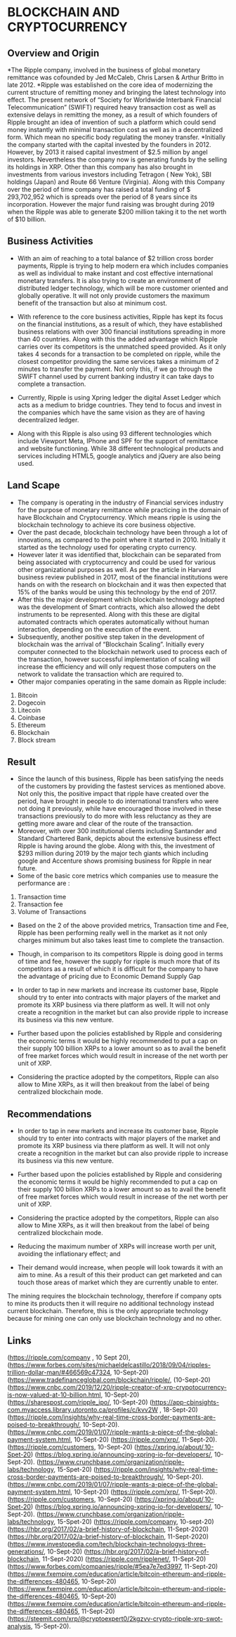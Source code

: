 #  BLOCKCHAIN AND CRYPTOCURRENCY

## Overview and Origin
*The Ripple company, involved in the business of global monetary remittance was  cofounded by Jed McCaleb, Chris Larsen & Arthur Britto in late 2012. 
*Ripple was established on the core idea of modernizing the current structure of remitting money and bringing the latest technology into effect.  The present network of “Society for Worldwide Interbank Financial Telecommunication” (SWIFT) required heavy transaction cost as well as extensive delays in remitting the money, as a result of which founders of Ripple brought an idea of invention of such a platform which could send money instantly with minimal transaction cost as well as in a decentralized form. Which mean no specific body regulating the money transfer.
*Initially the company started with the capital invested by the founders in 2012. However, by 2013 it raised capital investment of $2.5 million by angel investors. Nevertheless the company now is generating funds by the selling its holdings in XRP. Other than this company has also brought in investments from various investors including Tetragon ( New Yok), SBI holdings (Japan) and Route 66 Venture (Virginia). Along with this Company over the period of time company has raised a total funding of $ 293,702,952 which is spreads over the period of 8 years since its incorporation. However the major fund raising was brought during 2019 when the Ripple was able to generate $200 million taking it to the net worth of $10 billion.


## Business Activities
* With an aim of reaching to a total balance of $2 trillion cross border payments, Ripple is trying to help modern era which includes companies as well as individual to make instant and cost effective international monetary transfers. It is also trying to create an environment of distributed ledger technology, which will be more customer oriented and globally operative. It will not only provide customers the maximum benefit of the transaction but also at minimum cost.
* With reference to the core business activities, Ripple has kept its focus on the financial institutions, as a result of which, they have established business relations with over 300 financial institutions spreading in more than 40 countries. Along with this the added advantage which Ripple carries over its competitors is the unmatched speed provided. As it only takes 4 seconds for a transaction to be completed on ripple, while the closest competitor providing the same services takes a minimum of 2 minutes to transfer the payment. Not only this, if we go through the SWIFT channel used by current banking industry it can take days to complete a transaction.
 
* Currently, Ripple is using Xpring ledger the digital Asset Ledger which acts as a medium to bridge countries. They tend to focus and invest in the companies which have the same vision as they are of having decentralized ledger. 
* Along with this Ripple is also using 93 different technologies which include Viewport Meta, IPhone and SPF for the support of remittance and website functioning. While 38 different technological products and services including HTML5, google analytics and jQuery are also being used.


## Land Scape
* The company is operating in the industry of Financial services industry for the purpose of monetary remittance while practicing in the domain of have Blockchain and Cryptocurrency. Which means ripple is using the blockchain technology to achieve its core business objective.
* Over the past decade, blockchain technology have been through a lot of innovations, as compared to the point where it started in 2010. Initially it started as the technology used for operating crypto currency.
* However later it was identified that, blockchain can be separated from being associated with cryptocurrency and could be used for various other organizational purposes as well. As per the article in Harvard business review published in 2017, most of the financial institutions were hands on with the research on blockchain and it was then expected that 15% of the banks would be using this technology by the end of 2017.
* After this the major development which blockchain technology adopted was the development of Smart contracts, which also allowed the debt instruments to be represented. Along with this these are digital automated contracts which operates automatically without human interaction, depending on the execution of the event. 
* Subsequently, another positive step taken in the development of blockchain was the arrival of “Blockchain Scaling”. Initially every computer connected to the blockchain network used to process each of the transaction, however successful implementation of scaling will increase the efficiency and will only request those computers on the network to validate the transaction which are required to. 
* Other major companies operating in the same domain as Ripple include: 
1.	Bitcoin
2.	Dogecoin
3.	Litecoin
4.	Coinbase
5.	Ethereum
6.	Blockchain
7.	Block stream


## Result
* Since the launch of this business, Ripple has been satisfying the needs of the customers by providing the fastest services as mentioned above. Not only this, the positive impact that ripple have created over the period, have brought in people to do international transfers who were not doing it previously, while have encouraged those involved in these transactions previously to do more with less reluctancy as they are getting more aware and clear of the route of the transaction.
* Moreover, with over 300 institutional clients including Santander and Standard Chartered Bank, depicts about the extensive business effect Ripple is having around the globe. Along with this, the investment of $293 million during 2019 by the major tech giants which including google and Accenture shows promising business for Ripple in near future.
* Some of the basic core metrics which companies use to measure the performance are :
1.	Transaction time 
2.	Transaction fee
3.	Volume of Transactions

* Based on the 2 of the above provided metrics, Transaction time and Fee, Ripple has been performing really well in the market as it not only charges minimum but also takes least time to complete the transaction.

* Though, in comparison to its competitors Ripple is doing good in terms of time and fee, however the supply for ripple is much more that of its competitors as a result of which it is difficult for the company to have the advantage of pricing due to Economic Demand Supply Gap
* In order to tap in new markets and increase its customer base, Ripple should try to enter into contracts with major players of the market and promote its XRP business via there platform as well. It will not only create a recognition in the market but can also provide ripple to increase its business via this new venture.

* Further based upon the policies established by Ripple and considering the economic terms it would be highly recommended to put a cap on their supply 100 billion XRPs to a lower amount so as to avail the benefit of free market forces which would result in increase of the net worth per unit of XRP.

* Considering the practice adopted by the competitors, Ripple can also allow to Mine XRPs, as it will then breakout from the label of being centralized blockchain mode.


## Recommendations
* In order to tap in new markets and increase its customer base, Ripple should try to enter into contracts with major players of the market and promote its XRP business via there platform as well. It will not only create a recognition in the market but can also provide ripple to increase its business via this new venture.

* Further based upon the policies established by Ripple and considering the economic terms it would be highly recommended to put a cap on their supply 100 billion XRPs to a lower amount so as to avail the benefit of free market forces which would result in increase of the net worth per unit of XRP.

* Considering the practice adopted by the competitors, Ripple can also allow to Mine XRPs, as it will then breakout from the label of being centralized blockchain mode.

* Reducing the maximum number of XRPs will increase worth per unit, avoiding the inflationary effect; and
* Their demand would increase, when people will look towards it with an aim to mine. As a result of this their product can get marketed and can touch those areas of market which they are currently unable to enter.

The mining requires the blockchain technology, therefore if company opts to mine its products then it will require no additional technology instead current blockchain. Therefore, this is the only appropriate technology because for mining one can only use blockchain technology and no other.


## Links
(https://ripple.com/company , 10 Sept 20),
(https://www.forbes.com/sites/michaeldelcastillo/2018/09/04/ripples-trillion-dollar-man/#466569c47324, 10-Sept-20)
(https://www.tradefinanceglobal.com/blockchain/ripple/, (10-Sept-20)
(https://www.cnbc.com/2019/12/20/ripple-creator-of-xrp-crypotocurrency-is-now-valued-at-10-billion.html, 10-Sept-20)
(https://sharespost.com/ripple_ipo/, 10-Sept-20)
(https://app-cbinsights-com.myaccess.library.utoronto.ca/profiles/c/kvv2W , 18-Sept-20)
(https://ripple.com/insights/why-real-time-cross-border-payments-are-poised-to-breakthrough/, 10-Sept-20).
(https://www.cnbc.com/2019/01/07/ripple-wants-a-piece-of-the-global-payment-system.html, 10-Sept-20)
(https://ripple.com/xrp/, 11-Sept-20).
(https://ripple.com/customers, 10-Sept-20)
(https://xpring.io/about/,10-Spet-20) (https://blog.xpring.io/announcing-xpring-io-for-developers/, 10-Sept-20).
(https://www.crunchbase.com/organization/ripple-labs/technology, 15-Spet-20)
(https://ripple.com/insights/why-real-time-cross-border-payments-are-poised-to-breakthrough/, 10-Sept-20).
(https://www.cnbc.com/2019/01/07/ripple-wants-a-piece-of-the-global-payment-system.html, 10-Sept-20)
(https://ripple.com/xrp/, 11-Sept-20).
(https://ripple.com/customers, 10-Sept-20)
(https://xpring.io/about/,10-Spet-20) (https://blog.xpring.io/announcing-xpring-io-for-developers/, 10-Sept-20).
(https://www.crunchbase.com/organization/ripple-labs/technology, 15-Spet-20)
(https://ripple.com/company, 10-sept-20)
(https://hbr.org/2017/02/a-brief-history-of-blockchain, 11-Sept-2020)
(https://hbr.org/2017/02/a-brief-history-of-blockchain, 11-Sept-2020)
(https://www.investopedia.com/tech/blockchain-technologys-three-generations/, 10-Sept-20) (https://hbr.org/2017/02/a-brief-history-of-blockchain, 11-Sept-2020)
(https://ripple.com/ripplenet/, 11-Sept-20)
(https://www.forbes.com/companies/ripple/#5ea7e7ed3997, 11-Sept-20)
(https://www.fxempire.com/education/article/bitcoin-ethereum-and-ripple-the-differences-480465, 10-Sept-20)
(https://www.fxempire.com/education/article/bitcoin-ethereum-and-ripple-the-differences-480465, 10-Sept-20)
(https://www.fxempire.com/education/article/bitcoin-ethereum-and-ripple-the-differences-480465, 11-Sept-20)
(https://steemit.com/xrp/@cryptoexpert0/2kgzvv-crypto-ripple-xrp-swot-analysis, 15-Sept-20).

